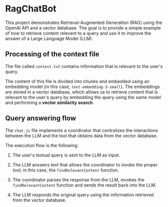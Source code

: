 # RagChatBot

This project demonstrates Retrieval-Augmented Generation (RAG) using the OpenAI API and a vector database. The goal is to provide a simple example of how to retrieve content relevant to a query and use it to improve the answer of a Large Language Model (LLM).

## Processing of the context file

The file called `context.txt` contains information that is relevant to the user's query.

The content of this file is divided into chunks and embedded using an embedding model (in this case, `text-embedding-3-small`). The embeddings are stored in a vector database, which allows us to retrieve content that is relevant to the user's query by embedding the query using the same model and performing a **vector similarity search**.

## Query answering flow

The `chat.js` file implements a coordinator that centralizes the interactions between the LLM and the tool that obtains data from the vector database.

The execution flow is the following:

1. The user's textual query is sent to the LLM as input.

2. The LLM answers text that allows the coordinator to invoke the proper tool; in this case, the `findRelevantContent` function.

3. The coordinator parses the response from the LLM, invokes the `findRelevantContent` function and sends the result back into the LLM.

4. The LLM responds the original query using the information retrieved from the vector database.
